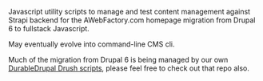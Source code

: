 Javascript utility scripts to manage and test content management against Strapi backend for the AWebFactory.com homepage migration from Drupal 6 to fullstack Javascript.

May eventually evolve into command-line CMS cli.

Much of the migration from Drupal 6 is being managed by our own [DurableDrupal Drush scripts](https://github.com/DurableDrupal/drush-migration-scripts), please feel free to check out that repo also.
